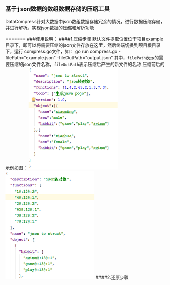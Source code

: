 `基于json数据的数组数据存储的压缩工具`
------------------------------------
DataCompress针对大数据中json数组数据存储冗余的情况，进行数据压缩存储，并进行解析。实现json数据的压缩和解析功能

=======
###使用说明：
####1.压缩步骤
    默认文件提取位置位于项目example目录下，即可以将需要压缩的json文件存放在这里，然后终端切换到项目根目录下，运行
    compress.go文件，如：
    go run compress.go -filePath="example.json" -fileOutPath="output.json"
    其中，`filePath`表示的需要压缩的json文件名称，`fileOutPath`表示压缩后产生的新文件的名称
压缩前后的示例如图：
![](https://github.com/V-I-C-T-O-R/DataCompress/blob/master/image/example.png) ![](https://github.com/V-I-C-T-O-R/DataCompress/blob/master/image/output.png) 
####2.还原步骤
    
